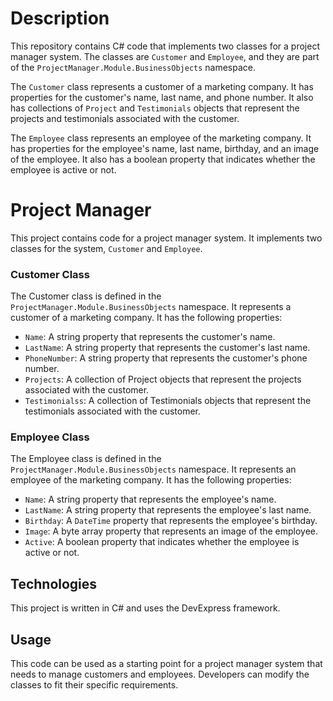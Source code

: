 # Description
This repository contains C# code that implements two classes for a project manager system. 
The classes are `Customer` and `Employee`, and they are part of the `ProjectManager.Module.BusinessObjects` namespace.

The `Customer` class represents a customer of a marketing company. 
It has properties for the customer's name, last name, and phone number. 
It also has collections of `Project` and `Testimonials` objects that represent the projects and testimonials associated with the customer.

The `Employee` class represents an employee of the marketing company. 
It has properties for the employee's name, last name, birthday, and an image of the employee. 
It also has a boolean property that indicates whether the employee is active or not.

# Project Manager
This project contains code for a project manager system. It implements two classes for the system, `Customer` and `Employee`.

### Customer Class
The Customer class is defined in the `ProjectManager.Module.BusinessObjects` namespace. 
It represents a customer of a marketing company. It has the following properties:

+ `Name`: A string property that represents the customer's name.
+ `LastName`: A string property that represents the customer's last name.
+ `PhoneNumber`: A string property that represents the customer's phone number.
+ `Projects`: A collection of Project objects that represent the projects associated with the customer.
+ `Testimonialss`: A collection of Testimonials objects that represent the testimonials associated with the customer.

### Employee Class
The Employee class is defined in the `ProjectManager.Module.BusinessObjects` namespace. 
It represents an employee of the marketing company. It has the following properties:

+ `Name`: A string property that represents the employee's name.
+ `LastName`: A string property that represents the employee's last name.
+ `Birthday`: A `DateTime` property that represents the employee's birthday.
+ `Image`: A byte array property that represents an image of the employee.
+ `Active`: A boolean property that indicates whether the employee is active or not.

## Technologies
This project is written in C# and uses the DevExpress framework.

## Usage
This code can be used as a starting point for a project manager system that needs to manage customers and employees. 
Developers can modify the classes to fit their specific requirements.

